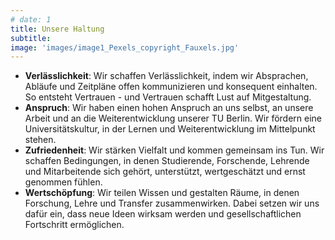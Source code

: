 ```yaml
---
# date: 1
title: Unsere Haltung
subtitle: 
image: 'images/image1_Pexels_copyright_Fauxels.jpg'
---
```


- <strong>Verlässlichkeit</strong>: Wir schaffen Verlässlichkeit, indem wir Absprachen, Abläufe und Zeitpläne offen kommunizieren und konsequent einhalten. So entsteht Vertrauen - und Vertrauen schafft Lust auf Mitgestaltung.
- <strong>Anspruch</strong>: Wir haben einen hohen Anspruch an uns selbst, an unsere Arbeit und an die Weiterentwicklung unserer TU Berlin. Wir fördern eine Universitätskultur, in der Lernen und Weiterentwicklung im Mittelpunkt stehen.
- <strong>Zufriedenheit</strong>: Wir stärken Vielfalt und kommen gemeinsam ins Tun. Wir schaffen Bedingungen, in denen Studierende, Forschende, Lehrende und Mitarbeitende sich gehört, unterstützt, wertgeschätzt und ernst genommen fühlen.
- <strong>Wertschöpfung</strong>: Wir teilen Wissen und gestalten Räume, in denen Forschung, Lehre und Transfer zusammenwirken. Dabei setzen wir uns dafür ein, dass neue Ideen wirksam werden und gesellschaftlichen Fortschritt ermöglichen.
